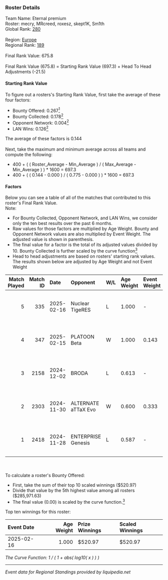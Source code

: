 ### Roster Details<br />
Team Name: Eternal premium<br />
Roster: mecry, MRcreed, roxesz, skept1K, Sm1th<br />
Global Rank: [280](../../standings_global_2025_02_28.md)<br />
<br />
Region: [Europe]( ../../standings_europe_2025_02_28.md)<br />
Regional Rank: [189]( ../../standings_europe_2025_02_28.md)<br />
<br />
Final Rank Value:  675.8<br />
<br />
Final Rank Value (675.8) = Starting Rank Value (697.3) + Head To Head Adjustments (-21.5)<br />

#### Starting Rank Value<br />
To figure out a rosters's Starting Rank Value, first take the average of these four factors:<br />
- Bounty Offered: 0.267[<sup>1</sup>](#table2)
- Bounty Collected: 0.178[<sup>2</sup>](#table1)
- Opponent Network: 0.004[<sup>2</sup>](#table1)
- LAN Wins: 0.126[<sup>2</sup>](#table1)

The average of these factors is 0.144<br />
<br />
Next, take the maximum and minimum average across all teams and compute the following:<br />
- 400 + ( ( Roster_Average - Min_Average ) / ( Max_Average - Min_Average ) ) * 1600 = 697.3
- 400 + ( ( 0.144 - 0.000 ) / ( 0.775 - 0.000 ) ) * 1600 = 697.3


#### Factors<br />
Below you can see a table of all of the matches that contributed to this roster's Final Rank Value.<br />
Note:<br />

- For Bounty Collected, Opponent Network, and LAN Wins, we consider only the ten best results over the past 6 months.
- Raw values for those factors are multiplied by Age Weight. Bounty and Opponent Network values are also multiplied by Event Weight. The adjusted value is shown in parenthesis.
- The final value for a factor is the total of its adjusted values divided by 10. Bounty Collected is further scaled by the curve function[<sup>3</sup>](#curveFunction)
- Head to head adjustments are based on rosters' starting rank values. The results shown below are adjusted by Age Weight and not Event Weight
<span id="table1"></span><br />


| Match Played | Match ID | Date       | Opponent            | W/L | Age Weight | Event Weight | Bounty Collected | Opponent Network | LAN Wins  | H2H Adj. | Roster                                  |
| -: | -: | :- | :- | :- | :- | :- | :- | :- | :- | -: | :- |
|            5 |      335 | 2025-02-16 | Nuclear TigeRES     | L   | 1.000      | -            | -                | -                | -         |   -10.68 | mecry, MRcreed, roxesz, skept1K, Sm1th  |
|            4 |      347 | 2025-02-15 | PLATOON Beta        | W   | 1.000      | 0.143        | 0.000 (0.000)    | 0.000 (0.000)    | 1 (1.000) |     5.27 | mecry, MRcreed, roxesz, skept1K, Sm1th  |
|            3 |     2158 | 2024-12-02 | BRODA               | L   | 0.613      | -            | -                | -                | -         |   -14.18 | lasfas, mecry, MRcreed, Netrix, skept1K |
|            2 |     2303 | 2024-11-30 | ALTERNATE aTTaX Evo | W   | 0.600      | 0.333        | 0.001 (0.000)    | 0.200 (0.040)    | 0 (0.000) |     7.83 | lasfas, mecry, MRcreed, Netrix, skept1K |
|            1 |     2418 | 2024-11-28 | ENTERPRISE Genesis  | L   | 0.587      | -            | -                | -                | -         |    -9.75 | lasfas, mecry, MRcreed, Netrix, skept1K |

<br />
<span id="table2"></span><br />
To calculate a roster's Bounty Offered:<br />

- First, take the sum of their top 10 scaled winnings ($520.97)
- Divide that value by the 5th highest value among all rosters ($285,971.63)
- The final value (0.00) is scaled by the curve function.[<sup>3</sup>](#curveFunction)

Top ten winnings for this roster:<br />

| Event Date | Age Weight | Prize Winnings | Scaled Winnings |
| :- | -: | :- | :- |
| 2025-02-16 |      1.000 | $520.97        | $520.97         |


<span id="curveFunction"></span>_The Curve Function: 1 / ( 1 + abs( log10( x ) ) )_<br />

---
_Event data for Regional Standings provided by liquipedia.net_<br />
